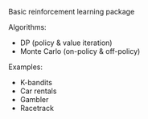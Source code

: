 Basic reinforcement learning package

Algorithms:
- DP (policy & value iteration)
- Monte Carlo (on-policy & off-policy)

Examples:
- K-bandits
- Car rentals
- Gambler
- Racetrack
